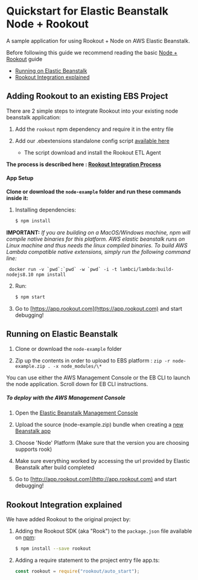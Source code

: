 # Quickstart for Elastic Beanstalk Node + Rookout

A sample application for using Rookout + Node on AWS Elastic Beanstalk.

Before following this guide we recommend reading the basic [Node + Rookout] guide

* [Running on Elastic Beanstalk](#running-on-elastic-beanstalk)
* [Rookout Integration explained](#rookout-integration-explained)

## Adding Rookout to an existing EBS Project

There are 2 simple steps to integrate Rookout into your existing node beanstalk application:

1. Add the `rookout` npm dependency and require it in the entry file

2. Add our .ebextensions standalone config script [available here](.ebextensions)
    * The script download and install the Rookout ETL Agent

__The process is described here : [Rookout Integration Process](#rookout-integration-process)__

#### App Setup

**Clone or download the `node-example` folder and run these commands inside it:**

1. Installing dependencies:
    ```bash
    $ npm install
    ```
**IMPORTANT:** _If you are building on a MacOS/Windows machine, npm will compile native binaries for this platform. AWS elastic beanstalk runs on Linux machine and thus needs the linux compiled binaries. To build AWS Lambda compatible native extensions, simply run the following command line:_

     docker run -v `pwd`:`pwd` -w `pwd` -i -t lambci/lambda:build-nodejs8.10 npm install

2. Run:
    ```bash
    $ npm start
    ```

3. Go to [https://app.rookout.com](https://app.rookout.com) and start debugging! 


## Running on Elastic Beanstalk

1. Clone or download the `node-example` folder

1. Zip up the contents in order to upload to EBS platform :
`zip -r node-example.zip . -x node_modules/\*`

You can use either the AWS Management Console or the EB CLI to launch the node application. Scroll down for EB CLI instructions.

##### To deploy with the AWS Management Console
1. Open the [Elastic Beanstalk Management Console](https://console.aws.amazon.com/elasticbeanstalk/home)

1. Upload the source (node-example.zip) bundle when creating a [new Beanstalk app](https://console.aws.amazon.com/elasticbeanstalk/home#/gettingStarted)

1. Choose 'Node' Platform (Make sure that the version you are choosing supports rook)

1. Make sure everything worked by accessing the url provided by Elastic Beanstalk after build completed

1. Go to [http://app.rookout.com](http://app.rookout.com) and start debugging!


## Rookout Integration explained

We have added Rookout to the original project by:
1. Adding the Rookout SDK (aka "Rook") to the `package.json` file available on [npm]:
    ```bash
    $ npm install --save rookout
    ```

1. Adding a require statement to the project entry file app.ts:
    ```js
    const rookout = require("rookout/auto_start");
    ```

[Node + Rookout]: https://docs.rookout.com/docs/sdk-setup.html
[npm]: https://www.npmjs.com/package/rookout


